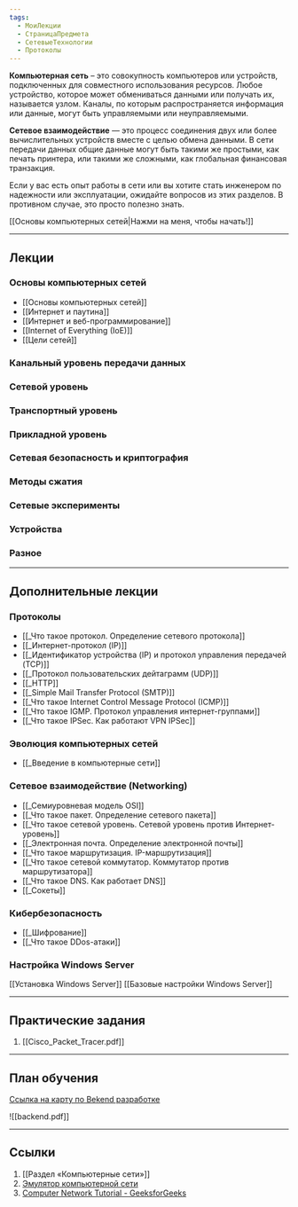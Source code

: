 ```yaml
---
tags:
  - МоиЛекции
  - СтраницаПредмета
  - СетевыеТехнологии
  - Протоколы
---
```

**Компьютерная сеть** – это совокупность компьютеров или устройств, подключенных для совместного использования ресурсов. Любое устройство, которое может обмениваться данными или получать их, называется узлом. Каналы, по которым распространяется информация или данные, могут быть управляемыми или неуправляемыми.

**Сетевое взаимодействие** — это процесс соединения двух или более вычислительных устройств вместе с целью обмена данными. В сети передачи данных общие данные могут быть такими же простыми, как печать принтера, или такими же сложными, как глобальная финансовая транзакция.

Если у вас есть опыт работы в сети или вы хотите стать инженером по надежности или эксплуатации, ожидайте вопросов из этих разделов. В противном случае, это просто полезно знать.

[[Основы компьютерных сетей|Нажми на меня, чтобы начать!]]

---
## Лекции

### Основы компьютерных сетей

- [[Основы компьютерных сетей]]
- [[Интернет и паутина]]
- [[Интернет и веб-программирование]]
- [[Internet of Everything (IoE)]]
- [[Цели сетей]]

### Канальный уровень передачи данных


### Сетевой уровень


### Транспортный уровень



### Прикладной уровень


### Сетевая безопасность и криптография


### Методы сжатия



### Сетевые эксперименты 



### Устройства


### Разное


---
## Дополнительные лекции

### Протоколы

- [[_Что такое протокол. Определение сетевого протокола]]
- [[_Интернет-протокол (IP)]]
- [[_Идентификатор устройства (IP) и протокол управления передачей (TCP)]]
- [[_Протокол пользовательских дейтаграмм (UDP)]]
- [[_HTTP]]
- [[_Simple Mail Transfer Protocol (SMTP)]]
- [[_Что такое Internet Control Message Protocol (ICMP)]]
- [[_Что такое IGMP. Протокол управления интернет-группами]]
- [[_Что такое IPSec. Как работают VPN IPSec]]

### Эволюция компьютерных сетей 

- [[_Введение в компьютерные сети]]

### Сетевое взаимодействие (Networking)

- [[_Семиуровневая модель OSI]]
- [[_Что такое пакет. Определение сетевого пакета]]
- [[_Что такое сетевой уровень. Сетевой уровень против Интернет-уровень]]
- [[_Электронная почта. Определение электронной почты]]
- [[_Что такое маршрутизация. IP-маршрутизация]]
- [[_Что такое сетевой коммутатор. Коммутатор против маршрутизатора]]
- [[_Что такое DNS. Как работает DNS]]
- [[_Сокеты]]

### Кибербезопасность

- [[_Шифрование]]
- [[_Что такое DDos-атаки]]

### Настройка Windows Server

[[Установка Windows Server]]
[[Базовые настройки Windows Server]]


---
## Практические задания

1. [[Cisco_Packet_Tracer.pdf]]

---
## План обучения

[Ссылка на карту по Bekend разработке](https://roadmap.sh/backend)

![[backend.pdf]]

---
## Ссылки

1. [[Раздел «Компьютерные сети»]]
2. [Эмулятор компьютерной сети](https://miminet.ru/)
3. [Computer Network Tutorial - GeeksforGeeks](https://www.geeksforgeeks.org/computer-network-tutorials/?ref=shm)